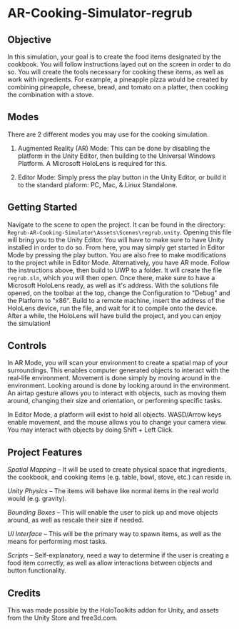 # AR-Cooking-Simulator-regrub

## Objective
In this simulation, your goal is to create the food items designated by the cookbook. You will follow instructions layed out on the screen in order to do so. You will create the tools necessary for cooking these items, as well as work with ingredients. For example, a pineapple pizza would be created by combining pineapple, cheese, bread, and tomato on a platter, then cooking the combination with a stove.

## Modes
There are 2 different modes you may use for the cooking simulation.

1. Augmented Reality (AR) Mode: This can be done by disabling the platform in the Unity Editor, then building to the Universal Windows Platform. A Microsoft HoloLens is required for this.

2. Editor Mode: Simply press the play button in the Unity Editor, or build it to the standard plaform: PC, Mac, & Linux Standalone.

## Getting Started
Navigate to the scene to open the project. It can be found in the directory: `Regrub-AR-Cooking-Simulator\Assets\Scenes\regrub.unity`. Opening this file will bring you to the Unity Editor. You will have to make sure to have Unity installed in order to do so. From here, you may simply get started in Editor Mode by pressing the play button. You are also free to make modifications to the project while in Editor Mode. Alternatively, you have AR mode. Follow the instructions above, then build to UWP to a folder. It will create the file `regrub.sln`, which you will then open. Once there, make sure to have a Microsoft HoloLens ready, as well as it's address. With the solutions file opened, on the toolbar at the top, change the Configuration to "Debug" and the Platform to "x86". Build to a remote machine, insert the address of the HoloLens device, run the file, and wait for it to compile onto the device. After a while, the HoloLens will have build the project, and you can enjoy the simulation!

## Controls
In AR Mode, you will scan your environment to create a spatial map of your surroundings. This enables computer generated objects to interact with the real-life environment. Movement is done simply by moving around in the environment. Looking around is done by looking around in the environment. An airtap gesture allows you to interact with objects, such as moving them around, changing their size and orientation, or performing specific tasks.

In Editor Mode, a platform will exist to hold all objects. WASD/Arrow keys enable movement, and the mouse allows you to change your camera view. You may interact with objects by doing Shift + Left Click. 

## Project Features
*Spatial Mapping* – It will be used to create physical space that ingredients, the cookbook, and cooking items (e.g. table, bowl, stove, etc.) can reside in.

*Unity Physics* – The items will behave like normal items in the real world would (e.g. gravity).

*Bounding Boxes* – This will enable the user to pick up and move objects around, as well as rescale their size if needed.

*UI Interface* – This will be the primary way to spawn items, as well as the means for performing most tasks.

*Scripts* – Self-explanatory, need a way to determine if the user is creating a food item correctly, as well as allow interactions between objects and button functionality.

## Credits
This was made possible by the HoloToolkits addon for Unity, and assets from the Unity Store and free3d.com.
